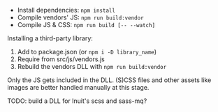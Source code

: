 * Install dependencies: `npm install`
* Compile vendors' JS: `npm run build:vendor`
* Compile JS & CSS: `npm run build [-- --watch]`

Installing a third-party library:

1. Add to package.json (or `npm i -D library_name`)
2. Require from src/js/vendors.js
3. Rebuild the vendors DLL with `npm run build:vendor`

Only the JS gets included in the DLL. (S)CSS files and other assets like images are better handled manually at this stage.

TODO: build a DLL for Inuit's scss and sass-mq?

